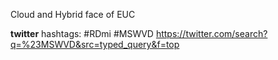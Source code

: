 Cloud and Hybrid face of EUC



**twitter**
hashtags: #RDmi #MSWVD https://twitter.com/search?q=%23MSWVD&src=typed_query&f=top
